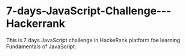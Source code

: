 # 7-days-JavaScript-Challenge---Hackerrank
This is 7 days JavaScript challenge in HackeRank platform foe learning Fundamentals of JavaScript.
